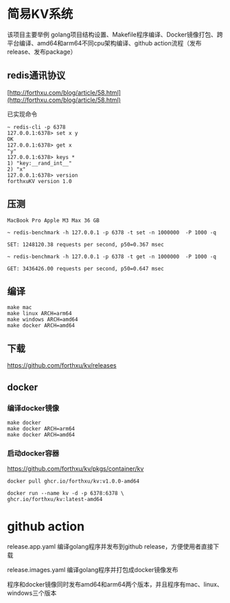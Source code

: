 # 简易KV系统

该项目主要举例 golang项目结构设置、Makefile程序编译、Docker镜像打包、跨平台编译、amd64和arm64不同cpu架构编译、github action流程（发布release、发布package）

## redis通讯协议

[http://forthxu.com/blog/article/58.html](http://forthxu.com/blog/article/58.html)

已实现命令

```
~ redis-cli -p 6378
127.0.0.1:6378> set x y
OK
127.0.0.1:6378> get x
"y"
127.0.0.1:6378> keys *
1) "key:__rand_int__"
2) "x"
127.0.0.1:6378> version
forthxuKV version 1.0
```

## 压测

```
MacBook Pro Apple M3 Max 36 GB

~ redis-benchmark -h 127.0.0.1 -p 6378 -t set -n 1000000  -P 1000 -q

SET: 1248120.38 requests per second, p50=0.367 msec

~ redis-benchmark -h 127.0.0.1 -p 6378 -t get -n 1000000  -P 1000 -q

GET: 3436426.00 requests per second, p50=0.647 msec
```

## 编译

```
make mac
make linux ARCH=arm64
make windows ARCH=amd64
make docker ARCH=amd64
```

## 下载

https://github.com/forthxu/kv/releases

## docker

### 编译docker镜像

```
make docker
make docker ARCH=arm64
make docker ARCH=amd64
```
### 启动docker容器

https://github.com/forthxu/kv/pkgs/container/kv

```
docker pull ghcr.io/forthxu/kv:v1.0.0-amd64

docker run --name kv -d -p 6378:6378 \
ghcr.io/forthxu/kv:latest-amd64
```

# github action

release.app.yaml 编译golang程序并发布到github release，方便使用者直接下载

release.images.yaml 编译golang程序并打包成docker镜像发布

程序和docker镜像同时发布amd64和arm64两个版本，并且程序有mac、linux、windows三个版本